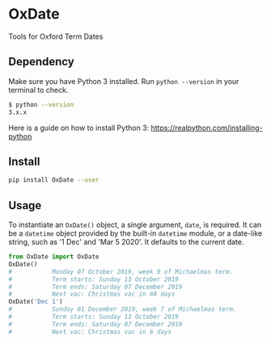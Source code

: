 # OxDate
Tools for Oxford Term Dates

## Dependency

Make sure you have Python 3 installed. Run `python --version` in your terminal to check.

```bash
$ python --version
3.x.x
```

Here is a guide on how to install Python 3: https://realpython.com/installing-python

## Install

```bash
pip install OxDate --user
```

## Usage

To instantiate an `OxDate()` object, a single argument, `date`, is required. It can be a `datetime` object provided by the built-in `datetime` module, or a date-like string, such as '1 Dec' and 'Mar 5 2020'. It defaults to the current date.

```python
from OxDate import OxDate
OxDate()
#           Monday 07 October 2019, week 0 of Michaelmas term.
#           Term starts: Sunday 13 October 2019
#           Term ends: Saturday 07 December 2019
#           Next vac: Christmas vac in 60 days
OxDate('Dec 1')
#           Sunday 01 December 2019, week 7 of Michaelmas term.
#           Term starts: Sunday 13 October 2019
#           Term ends: Saturday 07 December 2019
#           Next vac: Christmas vac in 6 days
```